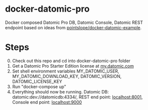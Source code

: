 # docker-datomic-pro
Docker composed Datomic Pro DB, Datomic Console, Datomic REST endpoint based on ideas from [pointslope/docker-datomic-example](https://github.com/pointslope/docker-datomic-example).

# Steps

0. Check out this repo and cd into docker-datomic-pro folder
1. Get a Datomic Pro Starter Edition license at [my.datomic.com](https://my.datomic.com)
2. Set shell environment variables MY_DATOMIC_USER, MY_DATOMIC_DOWNLOAD_KEY, DATOMIC_VERSION, DATOMIC_LICENSE_KEY
3. Run "docker-compose up"
4. Everything should now be running. Datomic DB: datomic:dev://datomicdb:4334/, REST end point: [localhost:8001](localhost:8001), Console end point: [localhost:9000](localhost:9000)
